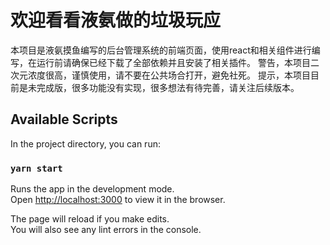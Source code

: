 # 欢迎看看液氨做的垃圾玩应

本项目是液氨摸鱼编写的后台管理系统的前端页面，使用react和相关组件进行编写，在运行前请确保已经下载了全部依赖并且安装了相关插件。
警告，本项目二次元浓度很高，谨慎使用，请不要在公共场合打开，避免社死。
提示，本项目目前是未完成版，很多功能没有实现，很多想法有待完善，请关注后续版本。

## Available Scripts

In the project directory, you can run:

### `yarn start`

Runs the app in the development mode.\
Open [http://localhost:3000](http://localhost:3000) to view it in the browser.

The page will reload if you make edits.\
You will also see any lint errors in the console.
